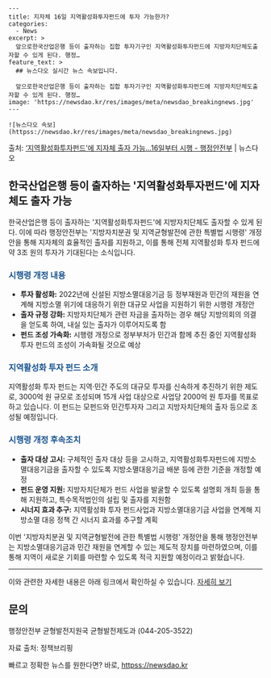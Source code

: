     ---
    title: 지자체 16일 지역활성화투자펀드에 투자 가능한가?
    categories:
      - News
    excerpt: >
      앞으로한국산업은행 등이 출자하는 집합 투자기구인 지역활성화투자펀드에 지방자치단체도출자할 수 있게 된다. 행정…
    feature_text: >
      ## 뉴스다오 실시간 뉴스 속보입니다.
    
      앞으로한국산업은행 등이 출자하는 집합 투자기구인 지역활성화투자펀드에 지방자치단체도출자할 수 있게 된다. 행정…
    image: 'https://newsdao.kr/res/images/meta/newsdao_breakingnews.jpg'
    ---
    
    ![뉴스다오 속보](httpss://newsdao.kr/res/images/meta/newsdao_breakingnews.jpg)

<p>출처: <a href="httpss://newsdao.kr/2957" rel="dofollow">‘지역활성화투자펀드’에 지자체 출자 가능…16일부터 시행 - 행정안전부</a> | 뉴스다오</p>

<h2 data-ke-size="size26">한국산업은행 등이 출자하는 '지역활성화투자펀드'에 지자체도 출자 가능</h2>
<p data-ke-size="size16">한국산업은행 등이 출자하는 '지역활성화투자펀드'에 지방자치단체도 출자할 수 있게 된다. 이에 따라 행정안전부는 '지방자치분권 및 지역균형발전에 관한 특별법 시행령' 개정안을 통해 지자체의 효율적인 출자를 지원하고, 이를 통해 전체 지역활성화 투자 펀드에 약 3조 원의 투자가 기대된다는 소식입니다.</p>

<h3><b><span style="color: #1a5490;">시행령 개정 내용</span></b></h3>
<ul>
  <li><b>투자 활성화:</b> 2022년에 신설된 지방소멸대응기금 등 정부재원과 민간의 재원을 연계해 지방소멸 위기에 대응하기 위한 대규모 사업을 지원하기 위한 시행령 개정안</li>
  <li><b>출자 규정 강화:</b> 지방자치단체가 관련 자금을 출자하는 경우 해당 지방의회의 의결을 얻도록 하여, 내실 있는 출자가 이루어지도록 함</li>
  <li><b>펀드 조성 가속화:</b> 시행령 개정으로 정부부처가 민간과 함께 추진 중인 지역활성화 투자 펀드의 조성이 가속화될 것으로 예상</li>
</ul>

<h3><b><span style="color: #1a5490;">지역활성화 투자 펀드 소개</span></b></h3>
<p data-ke-size="size16">지역활성화 투자 펀드는 지역·민간 주도의 대규모 투자를 신속하게 추진하기 위한 제도로, 3000억 원 규모로 조성되며 15개 사업 대상으로 사업당 2000억 원 투자를 목표로 하고 있습니다. 이 펀드는 모펀드와 민간투자자 그리고 지방자치단체의 출자 등으로 조성될 예정입니다.</p>

<h3><b><span style="color: #1a5490;">시행령 개정 후속조치</span></b></h3>
<ul>
  <li><b>출자 대상 고시:</b> 구체적인 출자 대상 등을 고시하고, 지역활성화투자펀드에 지방소멸대응기금을 출자할 수 있도록 지방소멸대응기금 배분 등에 관한 기준을 개정할 예정</li>
  <li><b>펀드 운영 지원:</b> 지방자치단체가 펀드 사업을 발굴할 수 있도록 설명회 개최 등을 통해 지원하고, 특수목적법인의 설립 및 출자를 지원함</li>
  <li><b>시너지 효과 추구:</b> 지역활성화 투자 펀드사업과 지방소멸대응기금 사업을 연계해 지방소멸 대응 정책 간 시너지 효과를 추구할 계획</li>
</ul>

<p data-ke-size="size16">이번 '지방자치분권 및 지역균형발전에 관한 특별법 시행령' 개정안을 통해 행정안전부는 지방소멸대응기금과 민간 재원을 연계할 수 있는 제도적 장치를 마련하였으며, 이를 통해 지역이 새로운 기회를 마련할 수 있도록 적극 지원할 예정이라고 밝혔습니다.</p>

<hr>

<p data-ke-size="size16">이와 관련한 자세한 내용은 아래 링크에서 확인하실 수 있습니다. <a href="httpss://newsdao.kr/2957">자세히 보기</a></p>

<h2 data-ke-size="size26">문의</h2>
<p data-ke-size="size16">행정안전부 균형발전지원국 균형발전제도과 (044-205-3522)</p>
<p data-ke-size="size16">자료 출처: 정책브리핑 </p> 

빠르고 정확한 뉴스를 원한다면? 바로, <a href="httpss://newsdao.kr" rel="dofollow">httpss://newsdao.kr</a>


    
